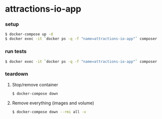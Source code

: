 # attractions-io-app

### setup

```bash
$ docker-compose up -d
$ docker exec -it `docker ps -q -f "name=attractions-io-app"` composer install -n
```

### run tests

```bash
$ docker exec -it `docker ps -q -f "name=attractions-io-app"` composer run test
```

### teardown

1. Stop/remove container
    ```bash
    $ docker-compose down
    ```

1. Remove everything (images and volume)
    ```bash
    $ docker-compose down --rmi all -v
    ```
